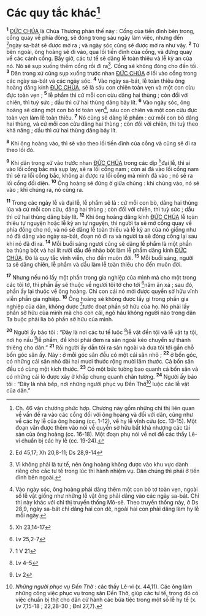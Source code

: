 # Các quy tắc khác[^1]
<sup><b>1</b></sup> [ĐỨC CHÚA]() là Chúa Thượng phán thế này : Cổng của tiền đình bên trong, cổng quay về phía đông, sẽ đóng trong sáu ngày làm việc, nhưng đến [^1*]ngày sa-bát sẽ được mở ra ; và ngày sóc cũng sẽ được mở ra như vậy. <sup><b>2</b></sup> Từ bên ngoài, ông hoàng sẽ đi vào, qua lối tiền đình của cổng, và đứng quay về các cánh cổng. Bấy giờ, các tư tế sẽ dâng lễ toàn thiêu và lễ kỳ an của nó. Nó sẽ sụp xuống thềm cổng rồi đi ra[^2]. Cổng sẽ không đóng cho đến tối. <sup><b>3</b></sup> Dân trong xứ cũng sụp xuống trước nhan [ĐỨC CHÚA]() ở lối vào cổng trong các ngày sa-bát và các ngày sóc. <sup><b>4</b></sup> Vào ngày sa-bát, lễ toàn thiêu ông hoàng dâng kính [ĐỨC CHÚA](), sẽ là sáu con chiên toàn vẹn và một con cừu đực toàn vẹn ; <sup><b>5</b></sup> lễ phẩm thì cứ mỗi con cừu dâng hai thùng ; còn đối với chiên, thì tuỳ sức ; dầu thì cứ hai thùng dâng bảy lít. <sup><b>6</b></sup> Vào ngày sóc, ông hoàng sẽ dâng một con bò tơ toàn vẹn[^3], sáu con chiên và một con cừu đực toàn vẹn làm lễ toàn thiêu. <sup><b>7</b></sup> Nó cũng sẽ dâng lễ phẩm : cứ mỗi con bò dâng hai thùng, và cứ mỗi con cừu dâng hai thùng ; còn đối với chiên, thì tuỳ theo khả năng ; dầu thì cứ hai thùng dâng bảy lít.

<sup><b>8</b></sup> Khi ông hoàng vào, thì sẽ vào theo lối tiền đình của cổng và cũng sẽ đi ra theo lối đó.

<sup><b>9</b></sup> Khi dân trong xứ vào trước nhan [ĐỨC CHÚA]() trong các dịp [^2*]đại lễ, thì ai vào lối cổng bắc mà sụp lạy, sẽ ra lối cổng nam ; còn ai đã vào lối cổng nam thì sẽ ra lối cổng bắc, không ai được ra lối cổng mà mình đã vào ; nó sẽ ra lối cổng đối diện. <sup><b>10</b></sup> Ông hoàng sẽ đứng ở giữa chúng : khi chúng vào, nó sẽ vào ; khi chúng ra, nó cũng ra.

<sup><b>11</b></sup> Trong các ngày lễ và đại lễ, lễ phẩm sẽ là : cứ mỗi con bò, dâng hai thùng lúa và cứ mỗi con cừu, dâng hai thùng ; còn đối với chiên, thì tuỳ sức ; dầu thì cứ hai thùng dâng bảy lít. <sup><b>12</b></sup> Khi ông hoàng dâng kính [ĐỨC CHÚA]() lễ toàn thiêu tự nguyện hoặc lễ kỳ an tự nguyện, thì người ta sẽ mở cổng quay về phía đông cho nó, và nó sẽ dâng lễ toàn thiêu và lễ kỳ an của nó giống như nó đã dâng vào ngày sa-bát, đoạn nó đi ra và người ta sẽ đóng cổng lại sau khi nó đã đi ra. <sup><b>14</b></sup> Mỗi buổi sáng ngươi cũng sẽ dâng lễ phẩm là một phần ba thùng bột và hai lít rưỡi dầu để nhào bột làm lễ phẩm dâng kính [ĐỨC CHÚA](). Đó là quy tắc vĩnh viễn, cho đến muôn đời. <sup><b>15</b></sup> Mỗi buổi sáng, người ta sẽ dâng chiên, lễ phẩm và dầu làm lễ toàn thiêu cho đến muôn đời.

<sup><b>17</b></sup> Nhưng nếu nó lấy một phần trong gia nghiệp của mình mà cho một trong các tôi tớ, thì phần ấy sẽ thuộc về người tôi tớ cho tới [^4*]năm ân xá ; sau đó, phần ấy lại thuộc về ông hoàng. Chỉ con cái nó mới được quyền sở hữu vĩnh viễn phần gia nghiệp. <sup><b>18</b></sup> Ông hoàng sẽ không được lấy gì trong phần gia nghiệp của dân, không được [^5*]tước đoạt phần sở hữu của họ. Nó phải lấy phần sở hữu của mình mà cho con cái, ngõ hầu không người nào trong dân Ta buộc phải lìa bỏ phần sở hữu của mình.

<sup><b>20</b></sup> Người ấy bảo tôi : “Đây là nơi các tư tế luộc [^7*]lễ vật đền tội và lễ vật tạ tội, nơi họ nấu [^8*]lễ phẩm, để khỏi phải đem ra sân ngoài kẻo chuyển sự thánh thiêng cho dân.” <sup><b>21</b></sup> Rồi người ấy dẫn tôi ra sân ngoài và đưa tôi tới gần chỗ bốn góc sân ấy. Này : ở mỗi góc sân đều có một cái sân nhỏ ; <sup><b>22</b></sup> ở bốn góc, có những cái sân nhỏ dài hai mươi thước rộng mười lăm thước. Cả bốn sân đều có cùng một kích thước. <sup><b>23</b></sup> Có một bức tường bao quanh cả bốn sân và có những cái lò được xây ở khắp chung quanh chân tường. <sup><b>24</b></sup> Người ấy bảo tôi : “Đây là nhà bếp, nơi những người phục vụ Đền Thờ[^7] luộc các lễ vật của dân.”

[^1]: Ch. 46 văn chương phức hợp. Chương này gồm những chỉ thị liên quan về vấn đề ra vào các cổng đối với ông hoàng và đối với dân, cũng như về các hy lễ của ông hoàng (cc. 1-12), về hy lễ vĩnh cửu (cc. 13-15). Một đoạn văn được thêm vào nói về quyền sở hữu bất khả nhượng các tài sản của ông hoàng (cc. 16-18). Một đoạn phụ nói về nơi để các thầy Lê-vi chuẩn bị các hy lễ (cc. 19-24).
[^2]: Vì không phải là tư tế, nên ông hoàng không được vào khu vực dành riêng cho các tư tế trong lúc thi hành nhiệm vụ. Dân chúng thì phải ở tiền đình bên ngoài.
[^3]: Vào ngày sóc, ông hoàng phải dâng thêm một con bò tơ toàn vẹn, ngoài số lễ vật giống như những lễ vật ông phải dâng vào các ngày sa-bát. Chỉ thị này khác với chỉ thị truyền thống Mô-sê. Theo truyền thống này, ở Ds 28,9, ngày sa-bát chỉ dâng hai con dê, ngoài hai con phải dâng làm hy lễ mỗi ngày.
[^7]: *Những người phục vụ Đền Thờ* : các thầy Lê-vi (x. 44,11). Các ông làm những công việc phục vụ trong sân Đền Thờ, giúp các tư tế, trong đó có việc chuẩn bị thịt cho dân cử hành các bữa tiệc trong một số lễ hy tế (x. Lv 7,15-18 ; 22,28-30 ; Đnl 27,7).
[^1*]: Ed 45,17; Xh 20,8-11; Ds 28,9-14
[^2*]: Xh 23,14-17
[^4*]: Lv 25,2-7
[^5*]: 1 V 21
[^7*]: Lv 4–5
[^8*]: Lv 2